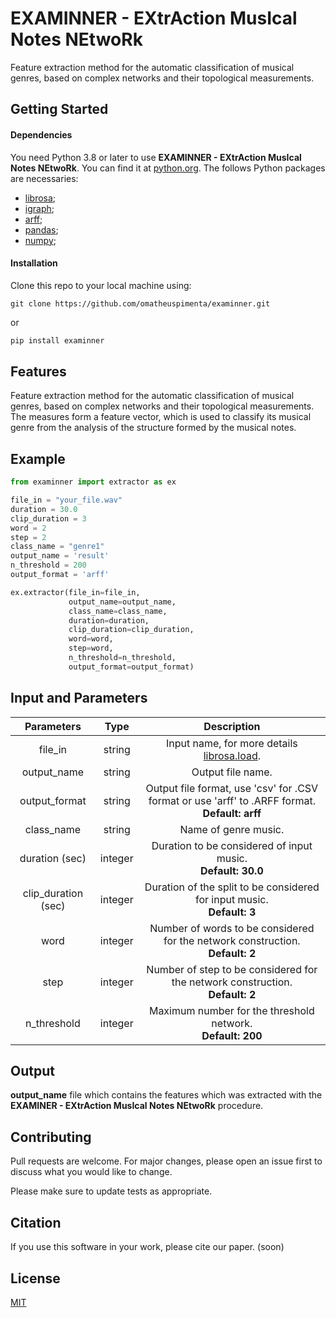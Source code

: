 # EXAMINNER - EXtrAction MusIcal Notes NEtwoRk 
Feature extraction method for the automatic classification of musical genres, based on complex networks and their topological measurements.

## Getting Started
#### Dependencies
You need Python 3.8 or later to use **EXAMINNER - EXtrAction MusIcal Notes NEtwoRk**. You can find it at [python.org](https://www.python.org/).
The follows Python packages are necessaries:
* [librosa](https://librosa.org);
* [igraph](https://igraph.org/);
* [arff](https://pypi.org/project/arff/);
* [pandas](https://pandas.pydata.org/);
* [numpy](https://numpy.org/);

#### Installation
Clone this repo to your local machine using:
```
git clone https://github.com/omatheuspimenta/examinner.git
```
or
```python
pip install examinner
```

## Features
Feature extraction method for the automatic classification of musical genres, based on complex networks and their topological measurements. The measures form a feature vector, which is used to classify its musical genre from the analysis of the structure formed by the musical notes. 


## Example
```python
from examinner import extractor as ex

file_in = "your_file.wav"
duration = 30.0
clip_duration = 3
word = 2
step = 2
class_name = "genre1"
output_name = 'result'
n_threshold = 200
output_format = 'arff'

ex.extractor(file_in=file_in,
			 output_name=output_name,
             class_name=class_name,
             duration=duration,
             clip_duration=clip_duration,
             word=word,
             step=word,
             n_threshold=n_threshold,
             output_format=output_format)
```
## Input and Parameters
|    **Parameters**   | **Type** |                                                    **Description**                                                    |
|:-------------------:|:--------:|:---------------------------------------------------------------------------------------------------------------------:|
|       file_in       |  string  | Input name, for more details [librosa.load](https://librosa.org/doc/latest/generated/librosa.load.html#librosa.load). |
|     output_name     |  string  |                                                   Output file name.                                                   |
|    output_format    |  string  |          Output file format, use 'csv' for .CSV format or use 'arff' to .ARFF format.<br /> **Default: arff**         |
|      class_name     |  string  |                                                  Name of genre music.                                                 |
|    duration (sec)   |  integer |                           Duration to be considered of input music.<br /> **Default: 30.0**                           |
| clip_duration (sec) |  integer |                      Duration of the split to be considered for input music.<br /> **Default: 3**                     |
|         word        |  integer |                  Number of words to be considered for the network construction.<br /> **Default: 2**                  |
|         step        |  integer |                   Number of step to be considered for the network construction.<br /> **Default: 2**                  |
|     n_threshold     |  integer |                            Maximum number for the threshold network.<br /> **Default: 200**                           |



## Output 
**output_name** file which contains the features which was extracted with the **EXAMINER - EXtrAction MusIcal Notes NEtwoRk** procedure.

## Contributing
Pull requests are welcome. For major changes, please open an issue first to discuss what you would like to change.

Please make sure to update tests as appropriate.

## Citation
If you use this software in your work, please cite our paper. (soon)

## License
[MIT](https://choosealicense.com/licenses/mit/)
